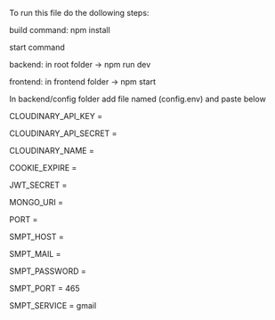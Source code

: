 To run this file do the dollowing steps:

build command:
npm install 

start command

backend: in root folder  ->
npm run dev 

frontend: in frontend folder ->
npm start

In backend/config folder add file named (config.env) and paste below 

CLOUDINARY_API_KEY = 

CLOUDINARY_API_SECRET = 

CLOUDINARY_NAME = 

COOKIE_EXPIRE = 

JWT_SECRET = 

MONGO_URI = 

PORT = 

SMPT_HOST = 

SMPT_MAIL = 

SMPT_PASSWORD = 

SMPT_PORT = 465

SMPT_SERVICE = gmail
